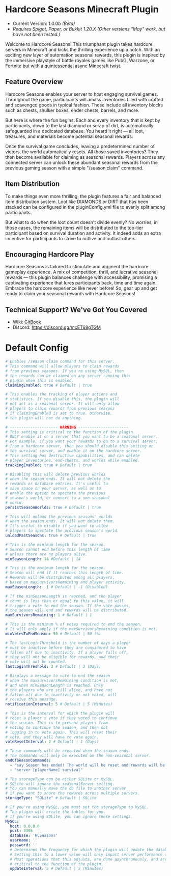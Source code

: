 # Hardcore Seasons Minecraft Plugin
- Current Version: 1.0.0b _(Beta)_
- _Requires Spigot, Paper, or Bukkit 1.20.X_ 
_(Other versions "May" work, but have not been tested.)_

Welcome to Hardcore Seasons! This triumphant plugin takes hardcore servers in Minecraft and kicks the thrilling experience up a notch. With an exciting new layer of automation seasonal rewards, this plugin is inspired by the immersive playstyle of battle royales games like PubG, Warzone, or Fortnite but with a quintessential async Minecraft twist.

## Feature Overview

Hardcore Seasons enables your server to host engaging survival games. Throughout the game, participants will amass inventories filled with crafted and scavenged goods in typical fashion. These include all inventory blocks such as chests, shulker boxes, ender chests, barrels, and more.

But here is where the fun begins: Each and every inventory that is kept by participants, down to the last diamond or scrap of dirt, is automatically safeguarded in a dedicated database. You heard it right — all loot, treasures, and materials become potential seasonal rewards.

Once the survival game concludes, leaving a predetermined number of victors, the world automatically resets. All those saved inventories? They then become available for claiming as seasonal rewards. Players across any connected server can unlock these abundant seasonal rewards from the previous gaming season with a simple "/season claim" command.

## Item Distribution

To make things even more thrilling, the plugin features a fair and balanced item distribution system. Loot like DIAMONDS or DIRT that has been stacked can be configured in the pluginConfig.yml file to evenly split among participants.

But what to do when the loot count doesn't divide evenly? No worries, in those cases, the remaining items will be distributed to the top-tier participant based on survival duration and activity. It indeed adds an extra incentive for participants to strive to outlive and outlast others.

## Encouraging Hardcore Play
Hardcore Seasons is tailored to stimulate and augment the hardcore gameplay experience. A mix of competition, thrill, and lucrative seasonal rewards — this plugin balances challenge with accessibility, promising a captivating experience that lures participants back, time and time again. Embrace the hardcore experience like never before! So, gear up and get ready to claim your seasonal rewards with Hardcore Seasons!

## Technical Support? We've Got You Covered
- Wiki: [GitBook](https://app.gitbook.com/invite/p0BPImHuxjc0DaxRNvT8/YF5rgrN12WFlkv2ukwoV)
- Discord: https://discord.gg/mcET68gTGM

# Default Config
```yaml
# Enables /season claim command for this server.
# This command will allow players to claim rewards
# from previous seasons. If you're using MySQL, then
# the rewards can be claimed on any server running this
# plugin when this is enabled.
claimingEnabled: true # Default | true

# This enables the tracking of player actions and
# statistics. If you disable this, the plugin will
# not act as a seasonal server. It will only allow
# players to claim rewards from previous seasons
# if claimingEnabled is set to true. Otherwise,
# the plugin will not do anything.

# --------------------- WARNING ----------------------
# This setting is critical to the function of the plugin.
# ONLY enable it on a server that you want to be a seasonal server.
# For example, if you want your rewards to go to a survival server,
# from a hardcore server, then you should disable this setting on
# the survival server, and enable it on the hardcore server.
# This setting has destructive capabilities, and can delete
# player inventories, end-chests, and worlds while enabled.
trackingEnabled: true # Default | true

# Disabling this will delete previous worlds
# when the season ends. It will not delete the
# rewards or database entries. It's useful to
# save space on your server, as well as to
# enable the option to spectate the previous
# season's world, or convert to a non-seasonal
# world.
persistSeasonWorlds: true # Default | true

# This will unload the previous seasons' worlds
# when the season ends. It will not delete them.
# It's useful to disable if you want to allow
# players to spectate the previous season's world.
unloadPastSeasons: true # Default | true

# This is the minimum length for the season.
# Season cannot end before this length of time
# unless there are no players alive.
minSeasonLength: 14 #Default | 14

# This is the maximum length for the season.
# Season will end if it reaches this length of time.
# Rewards will be distributed among all players,
# based on maxSurvivorsRemaining and player activity.
maxSeasonLength: -1 # Default | -1 (Disabled)

# If the minSeasonLength is reached, and the player
# count is less than or equal to this value, it will
# trigger a vote to end the season. If the vote passes,
# the season will end and rewards will be distributed.
maxSurvivorsRemaining: 1 # Default | 1

# This is the minimum % of votes required to end the season.
# It will only apply if the maxSurvivorsRemaining condition is met.
minVotesToEndSeason: 50 # Default | 50 (%)

# The lastLoginThreshold is the number of days a player
# must be inactive before they are considered to have
# fallen off due to inactivity. If a player falls off,
# they will not be eligible for rewards, and their
# vote will not be counted.
lastLoginThreshold: 3 # Default | 3 (Days)

# Displays a message to vote to end the season
# when the maxSurvivorsRemaining condition is met,
# and when minSeasonLength is reached. Only
# the players who are still alive, and have not
# fallen off due to inactivity or not voted, will
# receive this message.
notificationInterval: 5 # Default | 5 (Minutes)

# This is the interval for which the plugin will
# reset a player's vote if they voted to continue
# the season. This is to prevent players from
# voting to continue the season, and then not
# logging in to vote again. This will reset their
# vote, and they will have to vote again.
voteResetInterval: 2 # Default | 1 (Days)

# These commands will be executed when the season ends.
# The commands will only be executed on the non-seasonal server.
endOfSeasonCommands:
  - "say Season has ended! The world will be reset and rewards will be split among all players."
  - "server [playerName] survival"

# The storageType can be either SQLite or MySQL.
# SQLite will ignore the seasonalServer setting.
# You can manually move the db file to another server
# if you want to share the rewards across multiple servers.
storageType: "SQLite" # Default | SQLite

# If you're using MySQL, you must set the storageType to MySQL.
# The plugin will create the tables for you.
# If you're using SQLite, you can ignore these settings.
MySQL:
  host: 0.0.0.0
  port: 3306
  database: 'HCSeasons'
  username: ''
  password: ''
  # Determines the frequency for which the plugin will update the database.
  # Setting this to a lower value will only impact server performance slightly.
  # Most operations that this adjusts, are done asynchronously, and are not
  # critical to the function of the plugin.
  updateInterval: 5 # Default | 5 (Minutes)
```